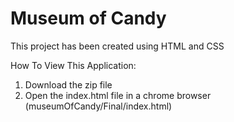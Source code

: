 # Museum of Candy
This project has been created using HTML and CSS

How To View This Application:
1. Download the zip file
2. Open the index.html file in a chrome browser (museumOfCandy/Final/index.html)
